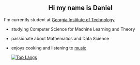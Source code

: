 <div>
<h2 align="center">Hi my name is Daniel</h2>
<div>
  
I'm currently student at [Georgia Institute of Technology](https://www.gatech.edu)
- studying Computer Science for Machine Learning and Theory  
- passionate about Mathematics and Data Science
- enjoys cooking and listening to [music](https://open.spotify.com/user/jfbkf7j6hs62dqograks03wrk?si=4cdc1542763e4b5b)

  [![Top Langs](https://github-readme-stats.vercel.app/api/top-langs/?username=danlee2002)](https://github.com/anuraghazra/github-readme-stats)

